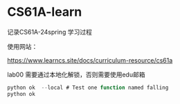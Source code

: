 # CS61A-learn

记录CS61A-24spring 学习过程

使用网站：

https://www.learncs.site/docs/curriculum-resource/cs61a

lab00 需要通过本地化解锁，否则需要使用edu邮箱

```jsx
python ok  --local # Test one function named falling
python ok  
```
